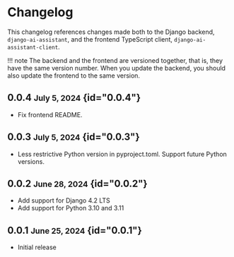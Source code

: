 # Changelog

This changelog references changes made both to the Django backend, `django-ai-assistant`, and the
frontend TypeScript client, `django-ai-assistant-client`.


!!! note
    The backend and the frontend are versioned together, that is, they have the same version number.
    When you update the backend, you should also update the frontend to the same version.

## 0.0.4 <small>July 5, 2024</small> {id="0.0.4"}

- Fix frontend README.

## 0.0.3 <small>July 5, 2024</small> {id="0.0.3"}

- Less restrictive Python version in pyproject.toml. Support future Python versions.

## 0.0.2 <small>June 28, 2024</small> {id="0.0.2"}

- Add support for Django 4.2 LTS
- Add support for Python 3.10 and 3.11

## 0.0.1 <small>June 25, 2024</small> {id="0.0.1"}

- Initial release
